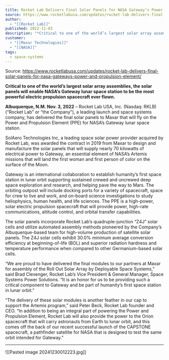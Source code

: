 ```yaml
---
title: Rocket Lab Delivers Final Solar Panels for NASA Gateway’s Power and Propulsion Element 
source: https://www.rocketlabusa.com/updates/rocket-lab-delivers-final-solar-panels-for-nasa-gateways-power-and-propulsion-element/
author:
  - "[[Rocket Lab]]"
published: 2022-11-03
description: "*Critical to one of the world’s largest solar array assemblies, the solar panels will enable NASA’s Gateway lunar space station to be the most powerful electric propulsion spacecraft ever flown.*"
customer:
  - "[[Maxar Technologies]]"
  - "[[NASA]]"
tags:
  - space-systems
---
```


Source: https://www.rocketlabusa.com/updates/rocket-lab-delivers-final-solar-panels-for-nasa-gateways-power-and-propulsion-element/

**Critical to one of the world’s largest solar array assemblies, the solar panels will enable NASA’s Gateway lunar space station to be the most powerful electric propulsion spacecraft ever flown.**

**Albuquerque, N.M. Nov. 3, 2022** – Rocket Lab USA, Inc. (Nasdaq: RKLB) (“Rocket Lab” or “the Company”), a leading launch and space systems company, has delivered the final solar panels to Maxar that will fly on the Power and Propulsion Element (PPE) for NASA’s Gateway lunar space station.

SolAero Technologies Inc, a leading space solar power provider acquired by Rocket Lab, was awarded the contract in 2019 from Maxar to design and manufacture the solar panels that will supply nearly 70 kilowatts of electrical power to Gateway, an essential element of NASA’s Artemis missions that will land the first woman and first person of color on the surface of the Moon.

Gateway is an international collaboration to establish humanity’s first space station in lunar orbit supporting sustained crewed and uncrewed deep space exploration and research, and helping pave the way to Mars. The orbiting outpost will include docking ports for a variety of spacecraft, space for crew to live and work, and on-board science investigations to study heliophysics, human health, and life sciences. The PPE is a high-power, solar electric propulsion spacecraft that will provide power, high-rate communications, altitude control, and orbital transfer capabilities.

The solar panels incorporate Rocket Lab’s quadruple-junction “Z4J” solar cells and utilize automated assembly methods pioneered by the Company’s Albuquerque-based team for high-volume production of satellite solar panels. The Z4J solar cells exhibit 30.0% minimum average conversion efficiency at beginning-of-life (BOL) and superior radiation hardness and temperature performance when compared to other Germanium-based solar cells.

“We are proud to have delivered the final modules to our partners at Maxar for assembly of the Roll Out Solar Array by Deployable Space Systems,” said Brad Clevenger, Rocket Lab’s Vice President & General Manager, Space Systems Power Solutions. “It is an honor for us to be providing such a critical component to Gateway and be part of humanity’s first space station in lunar orbit.”

“The delivery of these solar modules is another feather in our cap to support the Artemis program,” said Peter Beck, Rocket Lab founder and CEO. “In addition to being an integral part of powering the Power and Propulsion Element, Rocket Lab will also provide the power to the Orion spacecraft that will carry astronauts from Earth to lunar orbit, and this comes off the back of our recent successful launch of the CAPSTONE spacecraft, a pathfinder satellite for NASA that is designed to test the same orbit intended for Gateway.”

---

![[Pasted image 20241230012223.jpg]]